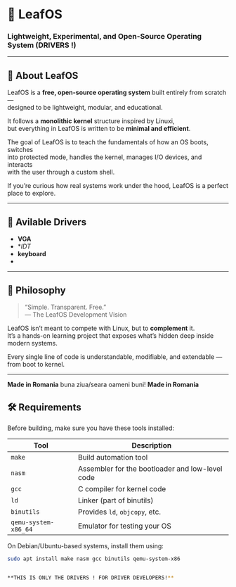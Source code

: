 # 🌿 LeafOS  
### Lightweight, Experimental, and Open-Source Operating System   (DRIVERS !)

---

## 🧠 About LeafOS

LeafOS is a **free, open-source operating system** built entirely from scratch —  
designed to be lightweight, modular, and educational.  

It follows a **monolithic kernel** structure inspired by Linuxi,  
but everything in LeafOS is written to be **minimal and efficient**.  

The goal of LeafOS is to teach the fundamentals of how an OS boots, switches  
into protected mode, handles the kernel, manages I/O devices, and interacts  
with the user through a custom shell.  

If you’re curious how real systems work under the hood, LeafOS is a perfect  
place to explore.

---

## 🧩 Avilable Drivers

- **VGA**
- **IDT*
- **keyboard**
- 

---

## 💬 Philosophy

> “Simple. Transparent. Free.”  
> — The LeafOS Development Vision  

LeafOS isn’t meant to compete with Linux, but to **complement** it.  
It’s a hands-on learning project that exposes what’s hidden deep inside modern systems.  

Every single line of code is understandable, modifiable, and extendable —  
from boot to kernel.

---

**Made in Romania**
buna ziua/seara oameni buni!
**Made in Romania**

## 🛠️ Requirements

Before building, make sure you have these tools installed:

| Tool | Description |
|------|--------------|
| `make` | Build automation tool |
| `nasm` | Assembler for the bootloader and low-level code |
| `gcc` | C compiler for kernel code |
| `ld` | Linker (part of binutils) |
| `binutils` | Provides `ld`, `objcopy`, etc. |
| `qemu-system-x86_64` | Emulator for testing your OS |

On Debian/Ubuntu-based systems, install them using:

```bash
sudo apt install make nasm gcc binutils qemu-system-x86


**THIS IS ONLY THE DRIVERS ! FOR DRIVER DEVELOPERS!**
